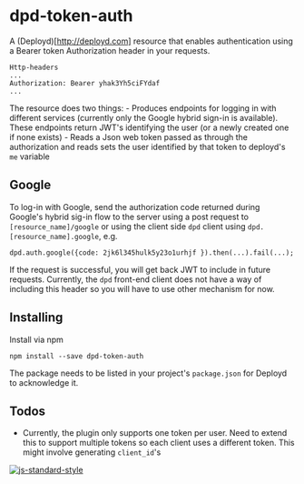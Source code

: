 # dpd-token-auth
A (Deployd)[http://deployd.com] resource that enables authentication using a Bearer token Authorization header in your requests.

    Http-headers
    ...
    Authorization: Bearer yhak3Yh5ciFYdaf
    ...

The resource does two things: 
    - Produces endpoints for logging in with different services (currently only the Google hybrid sign-in is available). These endpoints return JWT's identifying the user (or a newly created one if none exists)
    -  Reads a Json web token passed as through the authorization and reads sets the user identified by that token to deployd's `me` variable

## Google
To log-in with Google, send the authorization code returned during Google's hybrid sig-in flow to the server using a post request to `[resource_name]/google` or using the client side `dpd` client using `dpd.[resource_name].google`, e.g.

    dpd.auth.google({code: 2jk6l345hulk5y23o1urhjf }).then(...).fail(...);

If the request is successful, you will get back JWT to include in future requests. Currently, the `dpd` front-end client does not have a way of including this header so you will have to use other mechanism for now.

## Installing
Install via npm

    npm install --save dpd-token-auth

The package needs to be listed in your project's `package.json` for Deployd to acknowledge it.

## Todos
  - Currently, the plugin only supports one token per user. Need to extend this to support multiple tokens so each client uses a different token. This might involve generating `client_id`'s

[![js-standard-style](https://img.shields.io/badge/code%20style-standard-brightgreen.svg)](http://standardjs.com/)
